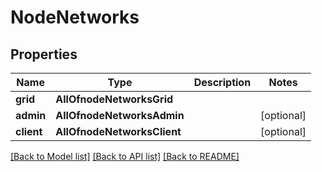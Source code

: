 # NodeNetworks

## Properties
Name | Type | Description | Notes
------------ | ------------- | ------------- | -------------
**grid** | **AllOfnodeNetworksGrid** |  | 
**admin** | **AllOfnodeNetworksAdmin** |  | [optional] 
**client** | **AllOfnodeNetworksClient** |  | [optional] 

[[Back to Model list]](../README.md#documentation-for-models) [[Back to API list]](../README.md#documentation-for-api-endpoints) [[Back to README]](../README.md)

